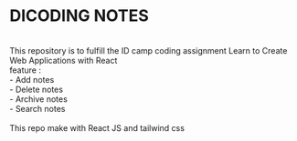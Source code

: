 # DICODING NOTES
<br>
This repository is to fulfill the ID camp coding assignment Learn to Create Web Applications with React
<br>
feature : 
<br>
- Add notes
<br>
- Delete notes
<br>
- Archive notes
<br>
- Search notes
<br>
<br>
This repo make with React JS and tailwind css
